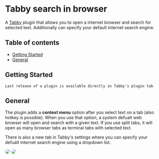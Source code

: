 <h1>Tabby search in browser</h1>

<p>
    A <a href="https://tabby.sh/">Tabby</a> plugin that allows you to open a internet browser and search for selected text. Additionally can specify your default internet search engine.
</p>

## Table of contents

-   [Getting Started](#getting-started)
-   [General](#general)

## Getting Started

`Last release of a plugin is available directly in Tabby's plugin tab`

## General

<p>
The plugin adds a <b>context menu</b> option after you select text on a tab (also hotkey is possible). When you use that option, a system defualt web browser will open and search with a given text. If you use split tabs, it will open as many browser tabs as terminal tabs with selected text.

There is also a new tab in Tabby's settings where you can specify your defualt internet search engine using a dropdown list.

</p>

<img src="https://github.com/composer404/tabby-search-in-browser/blob/master/docs/tabby-search-in-browser-1.jpg" style="border-radius: 10px">

<img src="https://github.com/composer404/tabby-search-in-browser/blob/master/docs/tabby-search-in-browser-2.jpg" style="border-radius: 10px">
